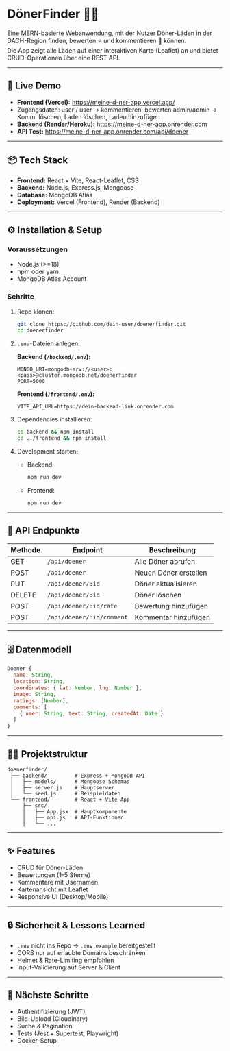 # DönerFinder 🍖🥙

Eine MERN-basierte Webanwendung, mit der Nutzer Döner-Läden in der DACH-Region finden, bewerten ⭐ und kommentieren 💬 können.  
Die App zeigt alle Läden auf einer interaktiven Karte (Leaflet) an und bietet CRUD-Operationen über eine REST API.

---

## 🚀 Live Demo

- **Frontend (Vercel):** https://meine-d-ner-app.vercel.app/
- Zugangsdaten: user / user -> kommentieren, bewerten   admin/admin -> Komm. löschen, Laden löschen, Laden hinzufügen
- **Backend (Render/Heroku):** https://meine-d-ner-app.onrender.com
- **API Test:** https://meine-d-ner-app.onrender.com/api/doener


---

## 📦 Tech Stack

- **Frontend:** React + Vite, React-Leaflet, CSS  
- **Backend:** Node.js, Express.js, Mongoose  
- **Database:** MongoDB Atlas  
- **Deployment:** Vercel (Frontend), Render (Backend)

---

## ⚙️ Installation & Setup

### Voraussetzungen
- Node.js (>=18)
- npm oder yarn
- MongoDB Atlas Account

### Schritte

1. Repo klonen:
   ```bash
   git clone https://github.com/dein-user/doenerfinder.git
   cd doenerfinder
   ```

2. `.env`-Dateien anlegen:

   **Backend (`/backend/.env`):**
   ```env
   MONGO_URI=mongodb+srv://<user>:<pass>@cluster.mongodb.net/doenerfinder
   PORT=5000
   ```

   **Frontend (`/frontend/.env`):**
   ```env
   VITE_API_URL=https://dein-backend-link.onrender.com
   ```

3. Dependencies installieren:
   ```bash
   cd backend && npm install
   cd ../frontend && npm install
   ```

4. Development starten:
   - Backend:  
     ```bash
     npm run dev
     ```
   - Frontend:  
     ```bash
     npm run dev
     ```

---

## 📖 API Endpunkte

| Methode | Endpoint                   | Beschreibung              |
|---------|-----------------------------|---------------------------|
| GET     | `/api/doener`              | Alle Döner abrufen        |
| POST    | `/api/doener`              | Neuen Döner erstellen     |
| PUT     | `/api/doener/:id`          | Döner aktualisieren       |
| DELETE  | `/api/doener/:id`          | Döner löschen             |
| POST    | `/api/doener/:id/rate`     | Bewertung hinzufügen      |
| POST    | `/api/doener/:id/comment`  | Kommentar hinzufügen      |

---

## 🗄️ Datenmodell

```js
Doener {
  name: String,
  location: String,
  coordinates: { lat: Number, lng: Number },
  image: String,
  ratings: [Number],
  comments: [
    { user: String, text: String, createdAt: Date }
  ]
}
```

---

## 🧑‍💻 Projektstruktur

```
doenerfinder/
 ├── backend/         # Express + MongoDB API
 │   ├── models/      # Mongoose Schemas
 │   ├── server.js    # Hauptserver
 │   └── seed.js      # Beispieldaten
 └── frontend/        # React + Vite App
     ├── src/
     │   ├── App.jsx  # Hauptkomponente
     │   ├── api.js   # API-Funktionen
     │   └── ...
```

---

## ✨ Features

- CRUD für Döner-Läden
- Bewertungen (1–5 Sterne)
- Kommentare mit Usernamen
- Kartenansicht mit Leaflet
- Responsive UI (Desktop/Mobile)

---

## 🔒 Sicherheit & Lessons Learned

- `.env` nicht ins Repo → `.env.example` bereitgestellt
- CORS nur auf erlaubte Domains beschränken
- Helmet & Rate-Limiting empfohlen
- Input-Validierung auf Server & Client

---

## 📌 Nächste Schritte

- Authentifizierung (JWT)
- Bild-Upload (Cloudinary)
- Suche & Pagination
- Tests (Jest + Supertest, Playwright)
- Docker-Setup
